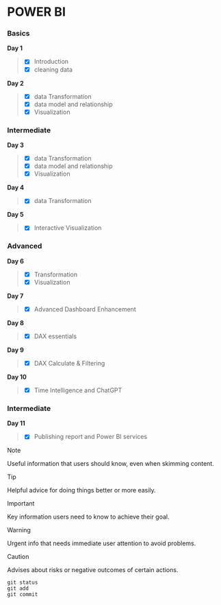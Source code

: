 # POWER BI
### Basics
**Day 1**
>  - [x] Introduction
>  - [x] cleaning data

**Day 2**
> - [x] data Transformation
> - [x] data model and relationship
> - [x] Visualization

### Intermediate
**Day 3**
> - [x] data Transformation
> - [x] data model and relationship
> - [x] Visualization

**Day 4**
> - [x] data Transformation

**Day 5**
> - [x] Interactive Visualization

### Advanced
**Day 6**
> - [x]  Transformation
> - [x]  Visualization

**Day 7**
> - [x]  Advanced Dashboard Enhancement

**Day 8**
> - [x]  DAX essentials

**Day 9**
> - [x]  DAX Calculate & Filtering

**Day 10**
> - [x]  Time Intelligence and ChatGPT

### Intermediate
**Day 11**
> - [x]  Publishing report and Power BI services

> [!NOTE]
> Useful information that users should know, even when skimming content.

> [!TIP]
> Helpful advice for doing things better or more easily.

> [!IMPORTANT]
> Key information users need to know to achieve their goal.

> [!WARNING]
> Urgent info that needs immediate user attention to avoid problems.

> [!CAUTION]
> Advises about risks or negative outcomes of certain actions.
>
```
git status
git add
git commit
```
